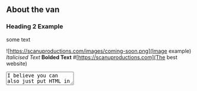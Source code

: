 ## About the van

### Heading 2 Example

some text

![https://scanuproductions.com/images/coming-soon.png](Image example)
*Italicised Text*
**Bolded Text**
#[https://scanuproductions.com](The best website)
<textarea>
I believe you can also just put HTML in here
</textarea>
